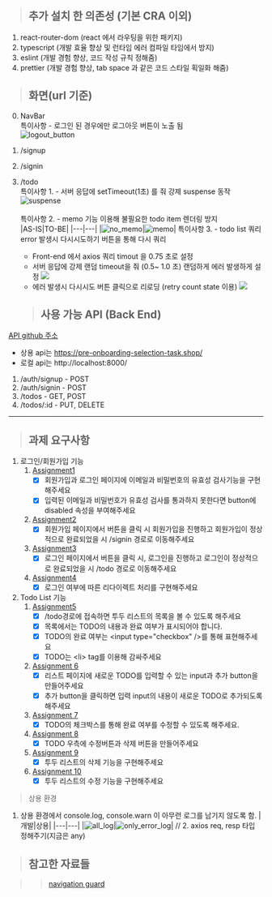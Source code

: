 > ## 추가 설치 한 의존성 (기본 CRA 이외)

1. react-router-dom (react 에서 라우팅을 위한 패키지)
2. typescript (개발 효율 향상 및 런타임 에러 컴파일 타임에서 방지)
3. eslint (개발 경험 향상, 코드 작성 규칙 정해줌)
4. prettier (개발 경험 향상, tab space 과 같은 코드 스타일 획일화 해줌)

> ## 화면(url 기준)

0. NavBar  
   특이사항 - 로그인 된 경우에만 로그아웃 버튼이 노출 됨  
   <img src="./public/images/logout_button.gif" alt="logout_button"/>
1. /signup
2. /signin
3. /todo  
    특이사항 1. - 서버 응답에 setTimeout(1초) 를 줘 강제 suspense 동작  
    <img src="./public/images/suspense.gif" alt="suspense"/>  
    <br/>
   특이사항 2. - memo 기능 이용해 불필요한 todo item 렌더링 방지  
    |AS-IS|TO-BE|
   |---|---|
   |<img src="./public/images/no_memo.gif" alt="no_memo"/>|<img src="./public/images/memo.gif" alt="memo"/>|
   특이사항 3. - todo list 쿼리 error 발생시 다시시도하기 버튼을 통해 다시 쿼리

   - Front-end 에서 axios 쿼리 timout 을 0.75 초로 설정
   - 서버 응답에 강제 랜덤 timeout을 줘 (0.5~ 1.0 초) 랜덤하게 에러 발생하게 설정
     <img src="./public/images/random_timeout.png"/>
   - 에러 발생시 다시시도 버튼 클릭으로 리로딩 (retry count state 이용)
     <img src="./public/images/error.gif"/>

   > ## 사용 가능 API (Back End)

[API github 주소](https://github.com/walking-sunset/selection-task)

- 상용 api는 https://pre-onboarding-selection-task.shop/
- 로컬 api는 http://localhost:8000/

1. /auth/signup - POST
2. /auth/signin - POST
3. /todos - GET, POST
4. /todos/:id - PUT, DELETE

<hr/>

> ## 과제 요구사항

1. 로그인/회원가입 기능
   1. [Assignment1](https://github.com/walking-sunset/selection-task#:~:text=%EB%8A%94%20%EB%8F%99%EC%9D%BC%ED%95%B4%EB%8F%84%20%EB%AC%B4%EB%B0%A9%ED%95%A9%EB%8B%88%EB%8B%A4.-,Assignment%201,-%ED%9A%8C%EC%9B%90%EA%B0%80%EC%9E%85%EA%B3%BC%20%EB%A1%9C%EA%B7%B8%EC%9D%B8%20%ED%8E%98%EC%9D%B4%EC%A7%80%EC%97%90)
      - [x] 회원가입과 로그인 페이지에 이메일과 비밀번호의 유효성 검사기능을 구현해주세요
      - [x] 입력된 이메일과 비밀번호가 유효성 검사를 통과하지 못한다면 button에 disabled 속성을 부여해주세요
   2. [Assignment2](https://github.com/walking-sunset/selection-task#:~:text=%ED%8C%A8%EC%8A%A4%EC%9B%8C%EB%93%9C%20%EC%82%AC%EC%9A%A9%EC%9D%84%20%EA%B6%8C%EC%9E%A5%EB%93%9C%EB%A6%BD%EB%8B%88%EB%8B%A4.-,Assignment%202,-%ED%9A%8C%EC%9B%90%EA%B0%80%EC%9E%85%20%ED%8E%98%EC%9D%B4%EC%A7%80%EC%97%90%EC%84%9C%20%EB%B2%84%ED%8A%BC%EC%9D%84)
      - [x] 회원가입 페이지에서 버튼을 클릭 시 회원가입을 진행하고 회원가입이 정상적으로 완료되었을 시 /signin 경로로 이동해주세요
   3. [Assignment3](https://github.com/walking-sunset/selection-task#:~:text=signin%20%EA%B2%BD%EB%A1%9C%EB%A1%9C%20%EC%9D%B4%EB%8F%99%ED%95%B4%EC%A3%BC%EC%84%B8%EC%9A%94-,Assignment%203,-%EB%A1%9C%EA%B7%B8%EC%9D%B8%20%ED%8E%98%EC%9D%B4%EC%A7%80%EC%97%90%EC%84%9C%20%EB%B2%84%ED%8A%BC%EC%9D%84)
      - [x] 로그인 페이지에서 버튼을 클릭 시, 로그인을 진행하고 로그인이 정상적으로 완료되었을 시 /todo 경로로 이동해주세요
   4. [Assignment4](https://github.com/walking-sunset/selection-task#:~:text=%EB%A1%9C%EC%BB%AC%20%EC%8A%A4%ED%86%A0%EB%A6%AC%EC%A7%80%EC%97%90%20%EC%A0%80%EC%9E%A5%ED%95%B4%EC%A3%BC%EC%84%B8%EC%9A%94-,Assignment%204,-%EB%A1%9C%EA%B7%B8%EC%9D%B8%20%EC%97%AC%EB%B6%80%EC%97%90%20%EB%94%B0%EB%A5%B8)
      - [x] 로그인 여부에 따른 리다이렉트 처리를 구현해주세요
2. Todo List 기능
   1. [Assignment5](https://github.com/walking-sunset/selection-task#:~:text=2.%20TODO%20LIST-,Assignment%205,-/todo%EA%B2%BD%EB%A1%9C%EC%97%90%20%EC%A0%91%EC%86%8D%ED%95%98%EB%A9%B4)
      - [x] /todo경로에 접속하면 투두 리스트의 목록을 볼 수 있도록 해주세요
      - [x] 목록에서는 TODO의 내용과 완료 여부가 표시되어야 합니다.
      - [x] TODO의 완료 여부는 \<input type="checkbox" />를 통해 표현해주세요
      - [x] TODO는 \<li> tag를 이용해 감싸주세요
   2. [Assignment 6](https://github.com/walking-sunset/selection-task#:~:text=%3C/li%3E-,Assignment%206,-%EB%A6%AC%EC%8A%A4%ED%8A%B8%20%ED%8E%98%EC%9D%B4%EC%A7%80%EC%97%90%20%EC%83%88%EB%A1%9C%EC%9A%B4)
      - [x] 리스트 페이지에 새로운 TODO를 입력할 수 있는 input과 추가 button을 만들어주세요
      - [x] 추가 button을 클릭하면 입력 input의 내용이 새로운 TODO로 추가되도록 해주세요
   3. [Assignment 7](https://github.com/walking-sunset/selection-task#:~:text=%EB%A1%9C%20%EC%B6%94%EA%B0%80%EB%90%98%EB%8F%84%EB%A1%9D%20%ED%95%B4%EC%A3%BC%EC%84%B8%EC%9A%94-,Assignment%207,-TODO%EC%9D%98%20%EC%B2%B4%ED%81%AC%EB%B0%95%EC%8A%A4%EB%A5%BC)
      - [x] TODO의 체크박스를 통해 완료 여부를 수정할 수 있도록 해주세요.
   4. [Assignment 8](https://github.com/walking-sunset/selection-task#:~:text=%EC%88%98%20%EC%9E%88%EB%8F%84%EB%A1%9D%20%ED%95%B4%EC%A3%BC%EC%84%B8%EC%9A%94.-,Assignment%208,-TODO%20%EC%9A%B0%EC%B8%A1%EC%97%90%20%EC%88%98%EC%A0%95%EB%B2%84%ED%8A%BC%EA%B3%BC)
      - [x] TODO 우측에 수정버튼과 삭제 버튼을 만들어주세요
   5. [Assignment 9](https://github.com/walking-sunset/selection-task#:~:text=%3C/li%3E-,Assignment%209,-%ED%88%AC%EB%91%90%20%EB%A6%AC%EC%8A%A4%ED%8A%B8%EC%9D%98%20%EC%82%AD%EC%A0%9C)
      - [x] 투두 리스트의 삭제 기능을 구현해주세요
   6. [Assignment 10](https://github.com/walking-sunset/selection-task#:~:text=%EC%95%84%EC%9D%B4%ED%85%9C%EC%9D%B4%20%EC%82%AD%EC%A0%9C%EB%90%98%EB%8F%84%EB%A1%9D%20%ED%95%B4%EC%A3%BC%EC%84%B8%EC%9A%94-,Assignment%2010,-%ED%88%AC%EB%91%90%20%EB%A6%AC%EC%8A%A4%ED%8A%B8%EC%9D%98%20%EC%88%98%EC%A0%95)
      - [x] 투두 리스트의 수정 기능을 구현해주세요

> 상용 환경

1. 상용 환경에서 console.log, console.warn 이 아무런 로그를 남기지 않도록 함.
   |개발|상용|
   |---|---|
   |<img src="./public/images/all_log.gif" alt="all_log"/>|<img src="./public/images/only_error_log.gif" alt="only_error_log"/>|
   // 2. axios req, resp 타입 정해주기(지금은 any)

> ## 참고한 자료들

> > [navigation guard](https://blog.netcetera.com/how-to-create-guarded-routes-for-your-react-app-d2fe7c7b6122)
